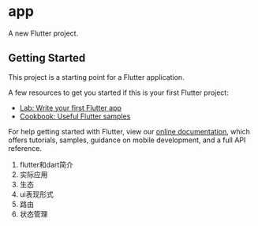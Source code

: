 <!--
 * @Author: liuyouxiang<xlfLuminous@163.com>
 * @Date: 2022-06-09 14:44:59
 * @LastEditTime: 2022-06-28 09:16:51
 * @LastEditors: liuyouxiang<xlfLuminous@163.com>
 * @FilePath: /app/README.md
 * @Description: 文件描述
-->
# app

A new Flutter project.

## Getting Started

This project is a starting point for a Flutter application.

A few resources to get you started if this is your first Flutter project:

- [Lab: Write your first Flutter app](https://flutter.dev/docs/get-started/codelab)
- [Cookbook: Useful Flutter samples](https://flutter.dev/docs/cookbook)

For help getting started with Flutter, view our
[online documentation](https://flutter.dev/docs), which offers tutorials,
samples, guidance on mobile development, and a full API reference.

1. flutter和dart简介
2. 实际应用
3. 生态
4. ui表现形式
5. 路由
6. 状态管理

